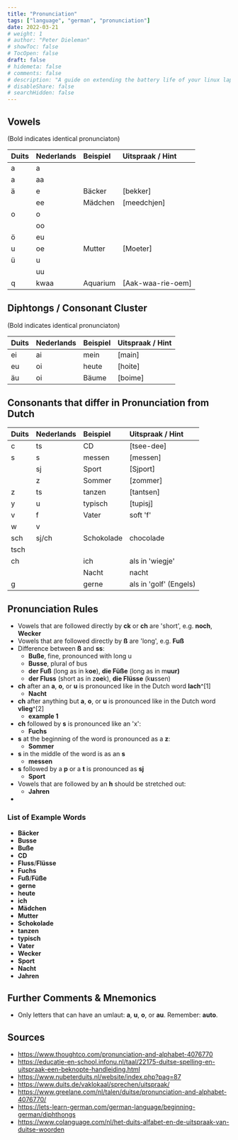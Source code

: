 ```yaml
---
title: "Pronunciation"
tags: ["language", "german", "pronunciation"]
date: 2022-03-21
# weight: 1
# author: "Peter Dieleman"
# showToc: false
# TocOpen: false
draft: false
# hidemeta: false
# comments: false
# description: "A guide on extending the battery life of your linux laptop"
# disableShare: false
# searchHidden: false
---
```


## Vowels

(Bold indicates identical pronunciaton)

| Duits | Nederlands | Beispiel | Uitspraak / Hint  |
| :---- | :--------- | :------- | :---------------- |
| a     | a          |          |                   |
| a     | aa         |          |                   |
| ä     | e          | Bäcker   | [bekker]          |
|       | ee         | Mädchen  | [meedchjen]       |
| o     | o          |          |                   |
|       | oo         |          |                   |
| ö     | eu         |          |                   |
| u     | oe         | Mutter   | [Moeter]          |
| ü     | u          |          |                   |
|       | uu         |          |                   |
| q     | kwaa       | Aquarium | [Aak-waa-rie-oem] |

## Diphtongs / Consonant Cluster

(Bold indicates identical pronunciaton)

| Duits | Nederlands | Beispiel | Uitspraak / Hint |
| :---- | :--------- | :------- | :--------------- |
| ei    | ai         | mein     | [main]           |
| eu    | oi         | heute    | [hoite]          |
| äu    | oi         | Bäume    | [boime]          |


## Consonants that differ in Pronunciation from Dutch


| Duits | Nederlands | Beispiel   | Uitspraak / Hint       |
| :---- | :--------- | :--------- | :--------------------- |
| c     | ts         | CD         | [tsee-dee]             |
| s     | s          | messen     | [messen]               |
|       | sj         | Sport      | [Sjport]               |
|       | z          | Sommer     | [zommer]               |
| z     | ts         | tanzen     | [tantsen]              |
| y     | u          | typisch    | [tupisj]               |
| v     | f          | Vater      | soft 'f'               |
| w     | v          |            |                        |
| sch   | sj/ch      | Schokolade | chocolade              |
| tsch  |            |            |                        |
| ch    |            | ich        | als in 'wiegje'        |
|       |            | Nacht      | nacht                  |
| g     |            | gerne      | als in 'golf' (Engels) |



## Pronunciation Rules

- Vowels that are followed directly by **ck** or **ch** are 'short', e.g. **noch**, **Wecker**
- Vowels that are followed directly by **ß** are  'long', e.g. **Fuß**
- Difference between **ß** and **ss**:
  - **Buße**, fine, pronounced with long u
  - **Busse**, plural of bus
  - **der Fuß** (long as in k**oe**), **die Füße** (long as in m**uur)**
  - **der Fluss** (short as in z**oe**k), **die Flüsse** (k**u**ssen)
- **ch** after an **a**, **o**, or **u** is pronounced like in the Dutch word **lach**^[1]
  - **Nacht**
- **ch** after anything but **a**, **o**, or **u** is pronounced like in the Dutch word **vlieg**^[2]
  - **example 1**
- **ch** followed by **s** is pronounced like an 'x':
  - **Fuchs**
- **s** at the beginning of the word is pronounced as a **z**:
  - **Sommer**
- **s** in the middle of the word is as an **s**
  - **messen**
- **s** followed by a **p** or a **t** is pronounced as **sj**
  - **Sport**
- Vowels that are followed by an **h** should be stretched out:
  - **Jahren**
- 

### List of Example Words

- **Bäcker**
- **Busse**
- **Buße**
- **CD**
- **Fluss**/**Flüsse**
- **Fuchs**
- **Fuß**/**Füße**
- **gerne**
- **heute**
- **ich**
- **Mädchen**
- **Mutter**
- **Schokolade**
- **tanzen**
- **typisch**
- **Vater**
- **Wecker**
- **Sport**
- **Nacht**
- **Jahren**

## Further Comments & Mnemonics

- Only letters that can have an umlaut: **a**, **u**, **o**, or **au**. Remember: **auto**.

## Sources

- <https://www.thoughtco.com/pronunciation-and-alphabet-4076770>
- <https://educatie-en-school.infonu.nl/taal/22175-duitse-spelling-en-uitspraak-een-beknopte-handleiding.html>
- <https://www.nubeterduits.nl/website/index.php?pag=87>
- <https://www.duits.de/vaklokaal/sprechen/uitspraak/>
- <https://www.greelane.com/nl/talen/duitse/pronunciation-and-alphabet-4076770/>
- <https://lets-learn-german.com/german-language/beginning-german/diphthongs>
- <https://www.colanguage.com/nl/het-duits-alfabet-en-de-uitspraak-van-duitse-woorden>

[^1]: aka Ach-laut 
[^2]: aka Ich-laut